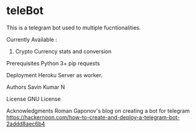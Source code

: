 # teleBot
This is a telegram bot used to multiple fucntionalities.

Currently Available : 
1. Crypto Currency stats and conversion

Prerequisites
Python 3+
pip 
requests

Deployment
Heroku Server as worker.

Authors
Savin Kumar N

License
GNU License

Acknowledgments
Roman Gaponov's blog on creating a bot for telegram 
https://hackernoon.com/how-to-create-and-deploy-a-telegram-bot-2addd8aec6b4

